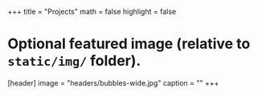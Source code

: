 +++
title = "Projects"
math = false
highlight = false

# Optional featured image (relative to `static/img/` folder).
[header]
image = "headers/bubbles-wide.jpg"
caption = ""
+++
